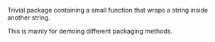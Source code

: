 Trivial package containing a small function that wraps a string inside another string. 

This is mainly for demoing different packaging methods. 
